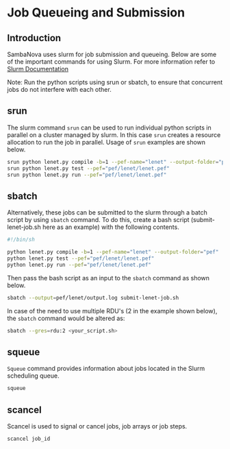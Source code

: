# Job Queueing and Submission 

<!---
**NOTE:  Please be mindful of how you use the systems.
For example, run larger jobs in the evening or on weekends.**

**NOTE:  Jobs on AI Accelerators *SHOULD NOT* be run interactively.
Jobs should be run using either *srun* or *sbatch*.**
--->




## Introduction

SambaNova uses slurm for job submission and queueing. Below are some of the important commands for using Slurm. For more information refer to <a href="https://slurm.schedmd.com/">Slurm Documentation</a> 

Note: Run the python scripts using srun or sbatch, to ensure that concurrent jobs do not interfere with each other.

## srun

The slurm command `srun` can be used to run individual python scripts in parallel on a cluster managed by slurm. In this case `srun` creates a resource allocation to run the job in parallel. Usage of `srun` examples are shown below. 
```bash
srun python lenet.py compile -b=1 --pef-name="lenet" --output-folder="pef"
srun python lenet.py test --pef="pef/lenet/lenet.pef"
srun python lenet.py run --pef="pef/lenet/lenet.pef"
```

## sbatch
Alternatively, these jobs can be submitted to the slurm through a batch script by using `sbatch` command. To do this, create a bash script (submit-lenet-job.sh here as an example) with the following contents. 

```bash
#!/bin/sh

python lenet.py compile -b=1 --pef-name="lenet" --output-folder="pef"
python lenet.py test --pef="pef/lenet/lenet.pef"
python lenet.py run --pef="pef/lenet/lenet.pef"
```

Then pass the bash script as an input to the `sbatch` command as shown below. 
```bash
sbatch --output=pef/lenet/output.log submit-lenet-job.sh
```

In case of the need to use multiple RDU's (2 in the example shown below), the `sbatch` command would be altered as:
```bash
sbatch --gres=rdu:2 <your_script.sh>
```
<!--- See [DataParallel](DataParallel.md) for additional information. --->

## squeue
`Squeue` command provides information about jobs located in the Slurm scheduling queue. 

```bash
squeue
```

## scancel
Scancel is used to signal or cancel jobs, job arrays or job steps.

```bash
scancel job_id
```
